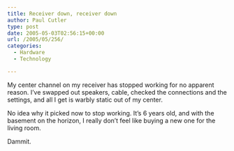```yaml
---
title: Receiver down, receiver down
author: Paul Cutler
type: post
date: 2005-05-03T02:56:15+00:00
url: /2005/05/256/
categories:
  - Hardware
  - Technology

---
```

My center channel on my receiver has stopped working for no apparent reason. I&#8217;ve swapped out speakers, cable, checked the connections and the settings, and all I get is warbly static out of my center.

No idea why it picked now to stop working. It&#8217;s 6 years old, and with the basement on the horizon, I really don&#8217;t feel like buying a new one for the living room.

Dammit.